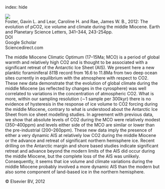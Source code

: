 index: hide

<div class="Citation">
    <div class="Citation-thumb CitationThumb-linked"  data-href="https://doi.org/10.1016/j.epsl.2012.06.007">
      <img src="https://static.claimspace.cloud/climate-study-static/refs/thumbs/5/Foster_et_al_2012-thumb.png" />
    </div>

  <div class="Citation-body">
    <div class="Citation-text">Foster, Gavin L. and Lear, Caroline H. and Rae, James W. B., 2012: The evolution of pCO2, ice volume and climate during the middle Miocene. <span class="Article-journal">Earth and Planetary Science Letters, </span><span class="Article-volume">341–344, </span>243-254pp.</div>
    <div class="Citation-links">
      <div class="CitationLink" data-href="https://doi.org/10.1016/j.epsl.2012.06.007">
        <div class="CitationLink-icon CitationLink-Doi"></div>
        <div class="CitationLink-text">DOI</div>
      </div>
      <div class="CitationLink" data-href="https://scholar.google.com/scholar?q=10.1016/j.epsl.2012.06.007">
        <div class="CitationLink-icon CitationLink-Scholar"></div>
        <div class="CitationLink-text">Google Scholar</div>
      </div>
      <div class="CitationLink" data-href="http://www.sciencedirect.com/science/article/pii/S0012821X12002919">
        <div class="CitationLink-icon CitationLink-Publisher"></div>
        <div class="CitationLink-text">Sciencedirect.com</div>
      </div>
    </div>
  </div>
</div>

The middle Miocene Climatic Optimum (17–15Ma; MCO) is a period of global warmth and relatively high CO2 and is thought to be associated with a significant retreat of the Antarctic Ice Sheet (AIS). We present here a new planktic foraminiferal δ11B record from 16.6 to 11.8Ma from two deep ocean sites currently in equilibrium with the atmosphere with respect to CO2. These new data demonstrate that the evolution of global climate during the middle Miocene (as reflected by changes in the cyrosphere) was well correlated to variations in the concentration of atmospheric CO2. What is more, within our sampling resolution (∼1 sample per 300kyr) there is no evidence of hysteresis in the response of ice volume to CO2 forcing during the middle Miocene, contrary to what is understood about the Antarctic Ice Sheet from ice sheet modelling studies. In agreement with previous data, we show that absolute levels of CO2 during the MCO were relatively modest (350–400ppm) and levels either side of the MCO are similar or lower than the pre-industrial (200–260ppm). These new data imply the presence of either a very dynamic AIS at relatively low CO2 during the middle Miocene or the advance and retreat of significant northern hemisphere ice. Recent drilling on the Antarctic margin and shore based studies indicate significant retreat and advance beyond the modern limits of the AIS did occur during the middle Miocene, but the complete loss of the AIS was unlikely. Consequently, it seems that ice volume and climate variations during the middle Miocene probably involved a more dynamic AIS than the modern but also some component of land-based ice in the northern hemisphere.

<div class="Citation-copy">
&copy; Elsevier BV, 2012
</div>
